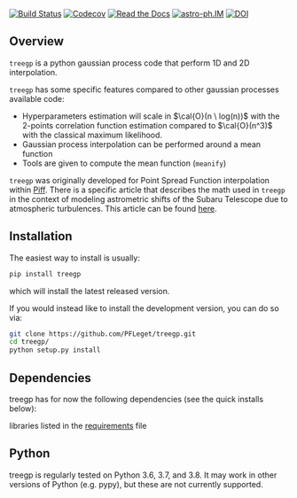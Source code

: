 [![Build Status](https://github.com/PFLeget/treegp/actions/workflows/test_treegp.yaml/badge.svg)](https://github.com/PFLeget/treegp/actions)
[![Codecov](https://codecov.io/gh/PFLeget/treegp/branch/master/graph/badge.svg)](https://codecov.io/gh/PFLeget/treegp)
[![Read the Docs](https://readthedocs.org/projects/treegp/badge/?version=latest)](https://treegp.readthedocs.io/en/latest/?badge=latest)
[![astro-ph.IM](https://img.shields.io/badge/astro--ph.IM-2103.09881-red)](https://arxiv.org/abs/2103.09881)
[![DOI](https://img.shields.io/badge/DOI-10.1051%2F0004--6361%2F202140463-blue.svg)](https://doi.org/10.1051/0004-6361/202140463)

## Overview

`treegp` is a python gaussian process code that perform 1D and 2D interpolation.

`treegp` has some specific features compared to other gaussian processes available code:

- Hyperparameters estimation will scale in $\cal{O}(n \ log(n))$ with the 2-points correlation function estimation compared to $\cal{O}(n^3)$ with the classical maximum likelihood.
- Gaussian process interpolation can be performed around a mean function
- Tools are given to compute the mean function (`meanify`)

`treegp` was originally developed for Point Spread Function interpolation within [Piff](https://github.com/rmjarvis/Piff). There is a specific article that describes the math used in `treegp` in the context of modeling astrometric shifts of the Subaru Telescope due to atmospheric turbulences. This article can be found [here](	https://doi.org/10.1051/0004-6361/202140463).

## Installation

The easiest way to install is usually:

```bash
pip install treegp
```

which will install the latest released version.

If you would instead like to install the development version, you can do so via:

```bash
git clone https://github.com/PFLeget/treegp.git
cd treegp/
python setup.py install
```

## Dependencies

treegp has for now the following dependencies (see the quick installs below):

libraries listed in the [requirements](requirements.txt) file

## Python

treegp is regularly tested on Python 3.6, 3.7, and 3.8. It may work in other versions of Python (e.g. pypy), but these are not currently supported.
